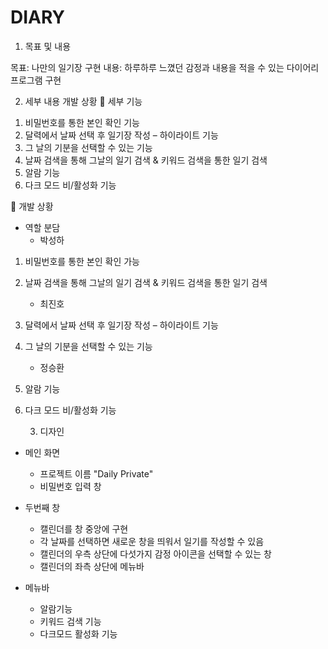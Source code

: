 # DIARY

  1) 목표 및 내용

목표: 나만의 일기장 구현
내용: 하루하루 느꼈던 감정과 내용을 적을 수 있는 다이어리 프로그램 구현
 

  2) 세부 내용 개발 상황
	세부 기능
1.	비밀번호를 통한 본인 확인 기능
2.	달력에서 날짜 선택 후 일기장 작성 – 하이라이트 기능
3.	그 날의 기분을 선택할 수 있는 기능
4.	날짜 검색을 통해 그날의 일기 검색 & 키워드 검색을 통한 일기 검색
5.	알람 기능
6.	다크 모드 비/활성화 기능

	개발 상황
- 역할 분담
    - 박성하
1. 비밀번호를 통한 본인 확인 가능
2. 날짜 검색을 통해 그날의 일기 검색 &
키워드 검색을 통한 일기 검색

	  - 최진호
1. 달력에서 날짜 선택 후 일기장 작성 – 하이라이트 기능
2. 그 날의 기분을 선택할 수 있는 기능
	
	  - 정승환
1. 알람 기능
2. 다크 모드 비/활성화 기능

   3) 디자인
- 메인 화면
    - 프로젝트 이름 "Daily Private"
    - 비밀번호 입력 창
 
- 두번째 창
    - 캘린더를 창 중앙에 구현
    - 각 날짜를 선택하면 새로운 창을 띄워서 일기를 작성할 수 있음
    - 캘린더의 우측 상단에 다섯가지 감정 아이콘을 선택할 수 있는 창
    - 캘린더의 좌측 상단에 메뉴바
 
- 메뉴바
    - 알람기능
    - 키워드 검색 기능
    - 다크모드 활성화 기능



